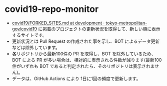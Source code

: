 # covid19-repo-monitor

- [covid19/FORKED_SITES.md at development · tokyo-metropolitan-gov/covid19](https://github.com/tokyo-metropolitan-gov/covid19/blob/fb456e86064804818b7844f1d46be79d012fc1ac/FORKED_SITES.md) に掲載のプロジェクトの更新状況を取得して、新しい順に表示するサイトです。
- 更新状況とは Pull Request の作成された事を示し、BOT によるデータ更新などは除外しています。
- 各リポジトリから最新100件の PR を取得し、BOT を除外しているため、BOT による PR が多い場合は、相対的に表示される件数が減ります(最新100件がいずれも BOT であると判定されたら、そのリポジトリは表示されません)。
- データは、GitHub Actions により 1日に1回の頻度で更新します。
